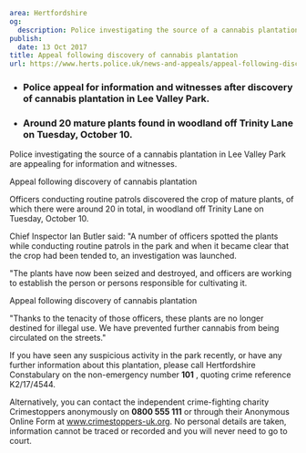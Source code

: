 ```yaml
area: Hertfordshire
og:
  description: Police investigating the source of a cannabis plantation in Lee Valley Park are appealing for information and witnesses.
publish:
  date: 13 Oct 2017
title: Appeal following discovery of cannabis plantation
url: https://www.herts.police.uk/news-and-appeals/appeal-following-discovery-cannabis-plantation
```

* ### Police appeal for information and witnesses after discovery of cannabis plantation in Lee Valley Park.

 * ### Around 20 mature plants found in woodland off Trinity Lane on Tuesday, October 10.

Police investigating the source of a cannabis plantation in Lee Valley Park are appealing for information and witnesses.

Appeal following discovery of cannabis plantation

Officers conducting routine patrols discovered the crop of mature plants, of which there were around 20 in total, in woodland off Trinity Lane on Tuesday, October 10.

Chief Inspector Ian Butler said: "A number of officers spotted the plants while conducting routine patrols in the park and when it became clear that the crop had been tended to, an investigation was launched.

"The plants have now been seized and destroyed, and officers are working to establish the person or persons responsible for cultivating it.

Appeal following discovery of cannabis plantation

"Thanks to the tenacity of those officers, these plants are no longer destined for illegal use. We have prevented further cannabis from being circulated on the streets."

If you have seen any suspicious activity in the park recently, or have any further information about this plantation, please call Hertfordshire Constabulary on the non-emergency number **101** , quoting crime reference K2/17/4544.

Alternatively, you can contact the independent crime-fighting charity Crimestoppers anonymously on **0800 555 111** or through their Anonymous Online Form at www.crimestoppers-uk.org. No personal details are taken, information cannot be traced or recorded and you will never need to go to court.
